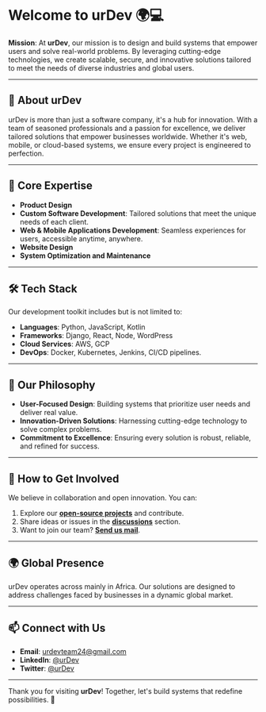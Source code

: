# Welcome to urDev 🌍💻

**Mission**: At **urDev**, our mission is to design and build systems that empower users and solve real-world problems. By leveraging cutting-edge technologies, we create scalable, secure, and innovative solutions tailored to meet the needs of diverse industries and global users.

---

## 🚀 About urDev

urDev is more than just a software company, it's a hub for innovation. With a team of seasoned professionals and a passion for excellence, we deliver tailored solutions that empower businesses worldwide. Whether it's web, mobile, or cloud-based systems, we ensure every project is engineered to perfection.

---

## 💼 Core Expertise
- **Product Design** 
- **Custom Software Development**: Tailored solutions that meet the unique needs of each client.
- **Web & Mobile Applications Development**: Seamless experiences for users, accessible anytime, anywhere.
- **Website Design**
- **System Optimization and Maintenance**

---

## 🛠️ Tech Stack
Our development toolkit includes but is not limited to:
- **Languages**: Python, JavaScript, Kotlin
- **Frameworks**: Django, React, Node, WordPress
- **Cloud Services**: AWS, GCP
- **DevOps**: Docker, Kubernetes, Jenkins, CI/CD pipelines.

---

## 🌟 Our Philosophy
- **User-Focused Design**: Building systems that prioritize user needs and deliver real value.
- **Innovation-Driven Solutions**: Harnessing cutting-edge technology to solve complex problems.
- **Commitment to Excellence**: Ensuring every solution is robust, reliable, and refined for success.

---

## 📢 How to Get Involved
We believe in collaboration and open innovation. You can:
1. Explore our [**open-source projects**](https://github.com/urdevteam/) and contribute.
2. Share ideas or issues in the [**discussions**]() section.
3. Want to join our team? [**Send us mail**](mailto:urdevteam24@gmail.com).

---

## 🌍 Global Presence
urDev operates across mainly in Africa. Our solutions are designed to address challenges faced by businesses in a dynamic global market.

---

## 📫 Connect with Us
- **Email**: [urdevteam24@gmail.com](mailto:urdevteam24@gmail.com)
- **LinkedIn**: [@urDev](https://linkedin.com/company/urdevteam)
- **Twitter**: [@urDev](https://x.com/urdevteam)

---

Thank you for visiting **urDev**! Together, let's build systems that redefine possibilities. 🎉
